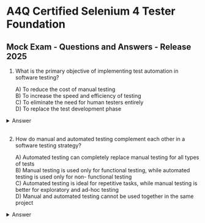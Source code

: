 # A4Q Certified Selenium 4 Tester Foundation

## Mock Exam - Questions and Answers - Release 2025

1. What is the primary objective of implementing test automation in software testing?

   A) To reduce the cost of manual testing  
   B) To increase the speed and efficiency of testing  
   C) To eliminate the need for human testers entirely  
   D) To replace the test development phase

<details>
  <summary>Answer</summary>
  
  **B**
  
</details>

<br>

2. How do manual and automated testing complement each other in a software testing
strategy?

   A) Automated testing can completely replace manual testing for all types of tests  
   B) Manual testing is used only for functional testing, while automated testing is used only for non-
   functional testing  
   C) Automated testing is ideal for repetitive tasks, while manual testing is better for exploratory and
   ad-hoc testing  
   D) Manual and automated testing cannot be used together in the same project

<details>
  <summary>Answer</summary>
  
  **C**
  
</details>
